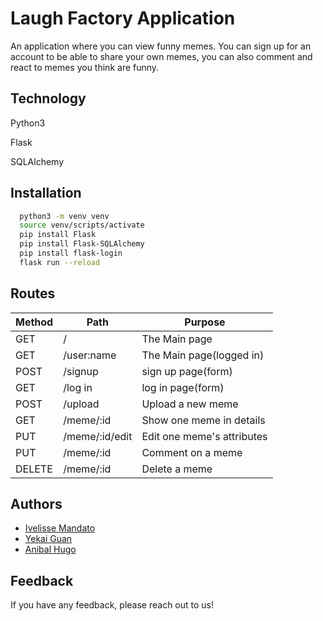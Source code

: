 
# Laugh Factory Application

An application where you can view funny memes. You can sign up for an account
to be able to share your own memes, you can also comment and react to memes you think are funny.


## Technology 
Python3

Flask

SQLAlchemy
## Installation



```bash
  python3 -m venv venv 
  source venv/scripts/activate 
  pip install Flask 
  pip install Flask-SQLAlchemy 
  pip install flask-login
  flask run --reload
```
    
## Routes

|Method	     |Path	            |Purpose|
|------------|------------------|-----------------------------------------------------------|
|GET	     |/	                |The Main page|
|GET	     |/user:name	    |The Main page(logged in)|
|POST	     |/signup	        |sign up page(form)|
|GET	     |/log in	        |log in page(form)|
|POST	     |/upload	        |Upload a new meme|
|GET	     |/meme/:id	        |Show one meme in details|
|PUT	     |/meme/:id/edit	|Edit one meme's attributes|
|PUT	     |/meme/:id	        |Comment on a meme|
|DELETE	     |/meme/:id	        |Delete a meme|



## Authors

- [Ivelisse Mandato](https://www.github.com/imandato)
- [Yekai Guan](https://www.github.com/chosenbyme)
- [Anibal Hugo](https://www.github.com/ahugo93)


## Feedback

If you have any feedback, please reach out to us!

